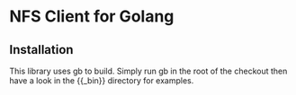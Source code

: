NFS Client for Golang
=====================

Installation
------------

This library uses gb to build. Simply run gb in the root of the checkout then have a look in the {{_bin}} directory for examples.
